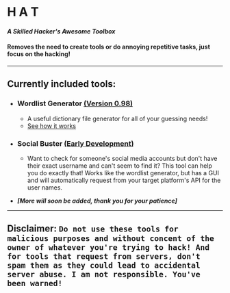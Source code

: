 # H A T
#### *A Skilled **Hacker's Awesome Toolbox***
#### Removes the need to create tools or do annoying repetitive tasks, just focus on the hacking!
________
## **Currently included tools:**


* ### Wordlist Generator [(Version 0.98)](https://github.com/Funtime-UwU/HAT/releases/tag/Stable-Unready)
  * A useful dictionary file generator for all of your guessing needs!
  * [See how it works](/DictionaryGen/Algorithm.md)


* ### Social Buster [(Early Development)](https://github.com/Funtime-UwU/HAT/tree/Live-Development)
  * Want to check for someone's social media accounts but don't have their exact username and can't seem to find it? This tool can help you do exactly that! Works like the wordlist generator, but has a GUI and will automatically request from your target platform's API for the user names.
  
  
* ***[More will soon be added, thank you for your patience]***


____

## **Disclaimer:** `Do not use these tools for malicious purposes and without concent of the owner of whatever you're trying to hack! And for tools that request from servers, don't spam them as they could lead to accidental server abuse. I am not responsible. You've been warned!`
